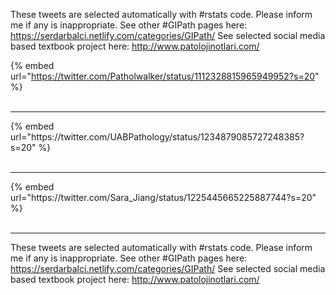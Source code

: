 

These tweets are selected automatically with #rstats code. Please inform me if any is inappropriate.
See other #GIPath pages here: https://serdarbalci.netlify.com/categories/GIPath/ 
See selected social media based textbook project here: http://www.patolojinotlari.com/

{% embed url="https://twitter.com/Patholwalker/status/1112328815965949952?s=20" %}<br>
<br>
<hr>
{% embed url="https://twitter.com/UABPathology/status/1234879085727248385?s=20" %}<br>
<br>
<hr>
{% embed url="https://twitter.com/Sara_Jiang/status/1225445665225887744?s=20" %}<br>
<br>
<hr>


These tweets are selected automatically with #rstats code. Please inform me if any is inappropriate.
See other #GIPath pages here: https://serdarbalci.netlify.com/categories/GIPath/ 
See selected social media based textbook project here: http://www.patolojinotlari.com/

